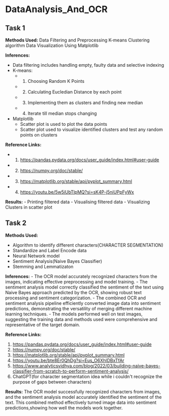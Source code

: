 # DataAnalysis_And_OCR

## Task 1
**Methods Used:**
  Data Filtering and Preprocessing
  K-means Clustering algorithm
  Data Visualization Using Matplotlib
  
**Inferences:**
  - Data filtering includes handling empty, faulty data and selective indexing
  - K-means:
    - 1. Choosing Random K Points
    - 2. Calculating Eucledian Distance by each point
    - 3. Implementing them as clusters and finding new median
    - 4. Iterate till median stops changing
  - Matplotlib
    - Scatter plot is used to plot the data points
    - Scatter plot used to visualize identified clusters and test any random points on clusters

**Reference Links:**
  - 1. https://pandas.pydata.org/docs/user_guide/index.html#user-guide
  - 2. https://numpy.org/doc/stable/
  - 3. https://matplotlib.org/stable/api/pyplot_summary.html
  - 4. https://youtu.be/5w5iUbTlpMQ?si=sK4P-j5niUPpFyWx

**Results:**
    - Printing filtered data
    - Visualising filtered data
    - Visualizing Clusters in scatter plot
    

## Task 2
**Methods Used:**
  - Algorithm to identify different characters(CHARACTER SEGMENTATION)
  - Standardize and Label Encode data
  - Neural Network model
  - Sentiment Analysis(Naive Bayes Classifier)
  - Stemming and Lemmatizaton
  
**Inferences:**
    - The OCR model accurately recognized characters from the images, indicating effective preprocessing and model training.
    - The sentiment analysis model correctly classified the sentiment of the text using Naive Bayes approach predicted by the OCR, showing robust text processing and sentiment categorization.
    - The combined OCR and sentiment analysis pipeline efficiently converted image data into sentiment predictions, demonstrating the versatility of merging different machine learning techniques.
    - The models performed well on test images, suggesting the training data and methods used were comprehensive and representative of the target domain.
    
**Reference Links:**
  1. https://pandas.pydata.org/docs/user_guide/index.html#user-guide
  2. https://numpy.org/doc/stable/
  3. https://matplotlib.org/stable/api/pyplot_summary.html
  4. https://youtu.be/bte8Er0QhDg?si=Eus_O6XhIDBxTfAr
  5. https://www.analyticsvidhya.com/blog/2022/03/building-naive-bayes-classifier-from-scratch-to-perform-sentiment-analysis/
  6. ChatGPT(for character segmentation idea while i couldn't recognize the purpose of gaps between characters)

**Results:**
  The OCR model successfully recognized characters from images, and the sentiment analysis model accurately identified the sentiment of the text. This combined method effectively turned image data into sentiment predictions,showing how well the models work together.
